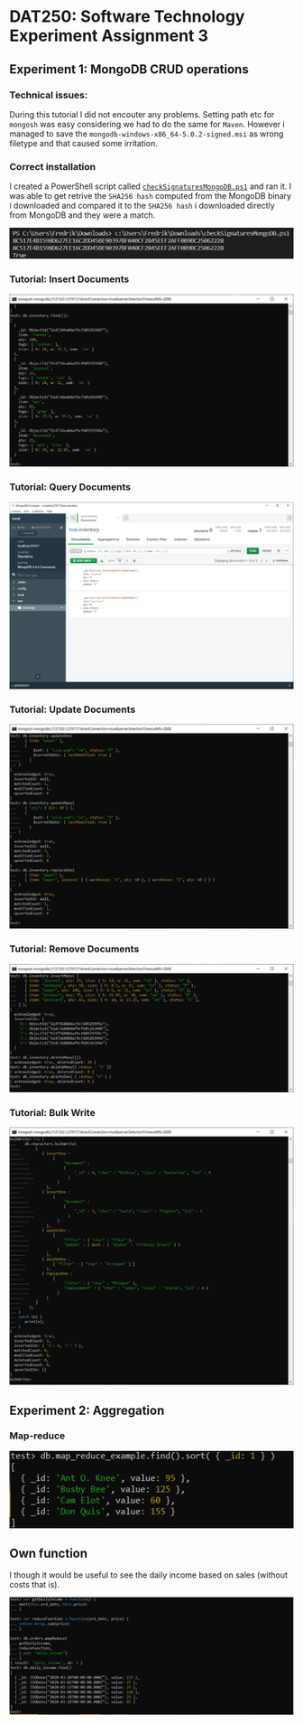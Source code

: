 # DAT250: Software Technology Experiment Assignment 3

## Experiment 1: MongoDB CRUD operations

### Technical issues:
During this tutorial I did not encouter any problems. Setting path etc for `mongosh` was easy considering we had to do the same for `Maven`. However i managed to save the `mongodb-windows-x86_64-5.0.2-signed.msi` as wrong filetype and that caused some irritation.


### Correct installation
I created a PowerShell script called [`checkSignaturesMongoDB.ps1`](extra\checkSignatures.ps1) and ran it. I was able to get retrive the `SHA256 hash` computed from the MongoDB binary i downloaded and compared it to the `SHA256 hash` i downloaded directly from MongoDB and they were a match.

<img src="extra\signatureCheck.JPG" width="600">


### Tutorial: Insert Documents
<img src="extra\insert.JPG">


### Tutorial: Query Documents
<img src="extra\query.JPG">


### Tutorial: Update Documents
<img src="extra\update.JPG">


### Tutorial: Remove Documents
<img src="extra\delete.JPG">

### Tutorial: Bulk Write
<img src="extra\bulkWrite.JPG">

## Experiment 2: Aggregation 

### Map-reduce
<img src="extra\map_reduce.JPG" >

## Own function
I though it would be useful to see the daily income based on sales (without costs that is).

<img src="extra\ownFunction.JPG" >